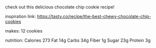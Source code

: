 check out this delicious chocolate chip cookie recipe!

inspiration link:
https://tasty.co/recipe/the-best-chewy-chocolate-chip-cookies

makes: 12 cookies

nutrition:
Calories 273
Fat 14g
Carbs 34g
Fiber 1g
Sugar 23g
Protein 3g